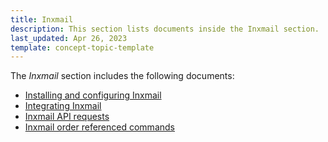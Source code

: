 ```yaml
---
title: Inxmail
description: This section lists documents inside the Inxmail section.
last_updated: Apr 26, 2023
template: concept-topic-template
---
```


The *Inxmail* section includes the following documents:
* [Installing and configuring Inxmail](/docs/scos/dev/technology-partner-guides/{{page.version}}/marketing-and-conversion/customer-communication/inxmail/installing-and-configuring-inxmail.html)
* [Integrating Inxmail](/docs/scos/dev/technology-partner-guides/{{page.version}}/marketing-and-conversion/customer-communication/inxmail/integrating-inxmail.html)
* [Inxmail API requests](/docs/scos/dev/technology-partner-guides/{{page.version}}/marketing-and-conversion/customer-communication/inxmail/inxmail-api-requests.html)
* [Inxmail order referenced commands](/docs/scos/dev/technology-partner-guides/{{page.version}}/marketing-and-conversion/customer-communication/inxmail/inxmail-order-referenced-commands.html)
